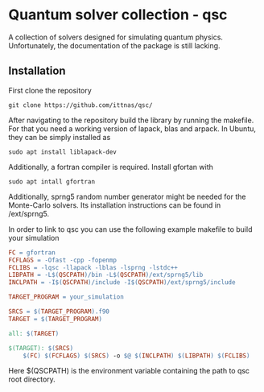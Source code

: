 Quantum solver collection - qsc
===============================
A collection of solvers designed for simulating quantum physics. Unfortunately, the documentation of the package is still lacking.

Installation
------------
First clone the repository
```
git clone https://github.com/ittnas/qsc/
```
After navigating to the repository build the library by running the makefile. For that you need a working version of lapack, blas and arpack. In Ubuntu, they can be simply installed as
```
sudo apt install liblapack-dev
```
Additionally, a fortran compiler is required. Install gfortan with
```
sudo apt intall gfortran
```
Additionally, sprng5 random number generator might be needed for the Monte-Carlo solvers. Its installation instructions can be found in /ext/sprng5.

In order to link to qsc you can use the following example makefile to build your simulation
```makefile
FC = gfortran
FCFLAGS = -Ofast -cpp -fopenmp
FCLIBS = -lqsc -llapack -lblas -lsprng -lstdc++
LIBPATH = -L$(QSCPATH)/bin -L$(QSCPATH)/ext/sprng5/lib
INCLPATH = -I$(QSCPATH)/include -I$(QSCPATH)/ext/sprng5/include

TARGET_PROGRAM = your_simulation

SRCS = $(TARGET_PROGRAM).f90
TARGET = $(TARGET_PROGRAM)

all: $(TARGET)

$(TARGET): $(SRCS)
	$(FC) $(FCFLAGS) $(SRCS) -o $@ $(INCLPATH) $(LIBPATH) $(FCLIBS)
```
Here $(QSCPATH) is the environment variable containing the path to qsc root directory.